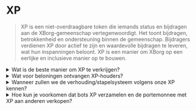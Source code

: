 # XP

> XP is een niet-overdraagbare token die iemands status en bijdragen aan de XBorg-gemeenschap vertegenwoordigt. Het toont bijdragen, betrokkenheid en ondersteuning binnen de gemeenschap. Bijdragers verdienen XP door actief te zijn en waardevolle bijdragen te leveren, wat hun inspanningen beloont. XP is een manier om XBorg op een eerlijke en inclusieve manier op te bouwen.

<details>

<summary>Wat is de beste manier om XP te verkrijgen?</summary>

Op dit moment is de optimale aanpak om ervaringspunten (XP) te verdienen actieve betrokkenheid bij de gemeenschap. Degenen die meer details willen over dit onderwerp, worden van harte uitgenodigd om lid te worden van de XBorg [Discord](https://discord.gg/xborg) server. Het is vermeldenswaard dat met de aanstaande release van App V1, de voornaamste methode om XP te verkrijgen zal verschuiven naar het gebruik van de applicatie en het protocol zelf.

</details>

<details>

<summary>Wat voor beloningen ontvangen XP-houders?</summary>

Bepaalde houders van XP-tokens hebben recht op een bepaalde hoeveelheid XBG-tokens tijdens het Token Generation Event (TGE), onder bepaalde voorwaarden. De hoeveelheid uitgekeerde tokens blijft geheim tot het distributie-evenement, om opportunistische betrokkenheidsstrategieën te ontmoedigen. XP-houders genieten verschillende voordelen, waaronder kortingen op XBorg-producten, exclusieve releases en toegang tot aparte stakingpools.

</details>

<details>

<summary>Wanneer zullen we de verhouding/stapelsysteem volgens onze XP kennen?</summary>

XP-houders zullen toegang hebben tot speciale stakingpools, de exacte verhouding is nog niet bekend.

</details>

<details>

<summary>Hoe kun je voorkomen dat bots XP verzamelen en de portemonnee met XP aan anderen verkopen?</summary>

Om de integriteit en robuustheid van het XP-beloningssysteem te waarborgen, zal een Proof of Humanity-protocol worden geïmplementeerd om potentiële Sybil-aanvallen tegen te gaan.

</details>